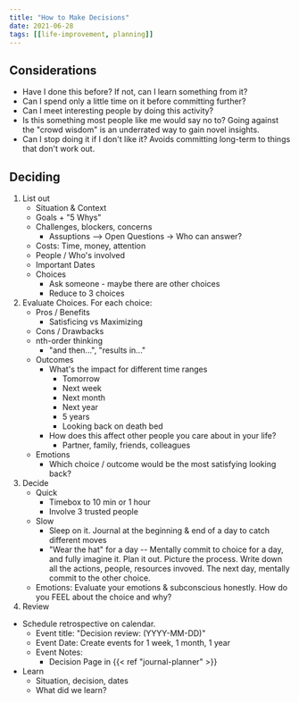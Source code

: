 ```yaml
---
title: "How to Make Decisions"
date: 2021-06-28
tags: [[life-improvement, planning]]
---
```


## Considerations
- Have I done this before? If not, can I learn something from it?
- Can I spend only a little time on it before committing further?
- Can I meet interesting people by doing this activity?
- Is this something most people like me would say no to? Going against the "crowd wisdom" is an underrated way to gain novel insights.
- Can I stop doing it if I don't like it? Avoids committing long-term to things that don't work out.


## Deciding 
1. List out
    - Situation & Context
    - Goals + "5 Whys"
    - Challenges, blockers, concerns
        - Assuptions --> Open Questions -> Who can answer?
    - Costs: Time, money, attention
    - People / Who's involved
    - Important Dates
    - Choices
        - Ask someone - maybe there are other choices
        - Reduce to 3 choices
2. Evaluate Choices. For each choice:
    - Pros / Benefits
        - Satisficing vs Maximizing
    - Cons / Drawbacks
    - nth-order thinking
        - "and then...", "results in..."
    - Outcomes
        - What's the impact for different time ranges
            - Tomorrow
            - Next week
            - Next month
            - Next year
            - 5 years
            - Looking back on death bed
        - How does this affect other people you care about in your life?
            - Partner, family, friends, colleagues
    - Emotions
        - Which choice / outcome would be the most satisfying looking back?
3. Decide
    - Quick
        - Timebox to 10 min or 1 hour
        - Involve 3 trusted people
    - Slow
        - Sleep on it. Journal at the beginning & end of a day to catch different moves
        - "Wear the hat" for a day -- Mentally commit to choice for a day, and fully imagine it. Plan it out. Picture the process. Write down all the actions, people, resources invoved. The next day, mentally commit to the other choice. 
    - Emotions: Evaluate your emotions & subconscious honestly. How do you FEEL about the choice and why?
4. Review
- Schedule retrospective on calendar.
    - Event title: "Decision review: <Decision> (YYYY-MM-DD)"
    - Event Date: Create events for 1 week, 1 month, 1 year
    - Event Notes: 
        - Decision Page in {{< ref "journal-planner" >}}
- Learn
    - Situation, decision, dates
    - What did we learn?
    
    
    

